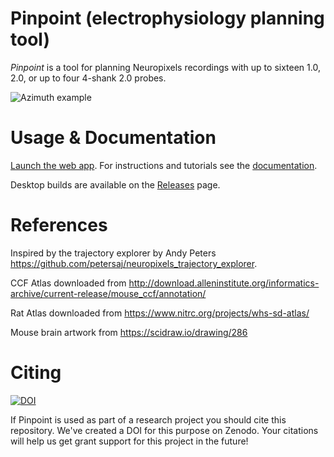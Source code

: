 # Pinpoint (electrophysiology planning tool)

*Pinpoint* is a tool for planning Neuropixels recordings with up to sixteen 1.0, 2.0, or up to four 4-shank 2.0 probes.

![Azimuth example](https://github.com/dbirman/NPTrajectoryPlanner/raw/main/Images/2022_06_30.png)

# Usage & Documentation

[Launch the web app](http://data.virtualbrainlab.org/Pinpoint/). For instructions and tutorials see the [documentation](https://virtualbrainlab.org/02_traj_planner/01_tp_intro.html).

Desktop builds are available on the [Releases](https://github.com/VirtualBrainLab/Pinpoint/releases) page.

# References

Inspired by the trajectory explorer by Andy Peters https://github.com/petersaj/neuropixels_trajectory_explorer. 

CCF Atlas downloaded from http://download.alleninstitute.org/informatics-archive/current-release/mouse_ccf/annotation/ 

Rat Atlas downloaded from https://www.nitrc.org/projects/whs-sd-atlas/

Mouse brain artwork from https://scidraw.io/drawing/286

# Citing

[![DOI](https://zenodo.org/badge/439779355.svg)](https://zenodo.org/badge/latestdoi/439779355)

If Pinpoint is used as part of a research project you should cite this repository. We've created a DOI for this purpose on Zenodo. Your citations will help us get grant support for this project in the future!
